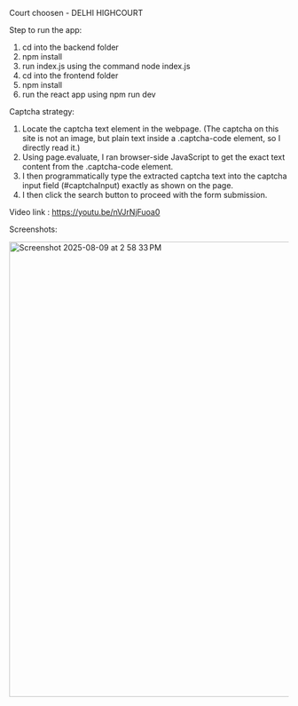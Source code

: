 Court choosen - DELHI HIGHCOURT

Step to run the app:

1. cd into the backend folder
2. npm install
3. run index.js using the command node index.js
4. cd into the frontend folder
5. npm install
6. run the react app using npm run dev

Captcha strategy:

1. Locate the captcha text element in the webpage. (The captcha on this site is not an image, but plain text inside a .captcha-code element, so I directly read it.)
2. Using page.evaluate, I ran browser-side JavaScript to get the exact text content from the .captcha-code element.
3. I then programmatically type the extracted captcha text into the captcha input field (#captchaInput) exactly as shown on the page.
4. I then click the search button to proceed with the form submission.

Video link : https://youtu.be/nVJrNjFuoa0

Screenshots:

<img width="1440" height="820" alt="Screenshot 2025-08-09 at 2 58 33 PM" src="https://github.com/user-attachments/assets/74cad51e-138b-4667-8a5f-3735e323006f" />
